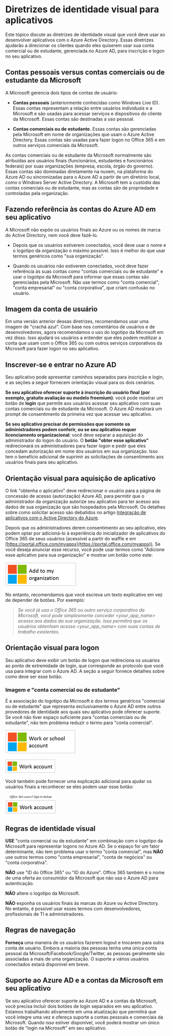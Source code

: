 <properties
   pageTitle="Diretrizes de identidade visual para aplicativos | Microsoft Azure"
   description="Um guia abrangente para recursos para desenvolvedores do Azure Active Directory"
   services="active-directory"
   documentationCenter="dev-center-name"
   authors="msmbaldwin"
   manager="mbaldwin"
   editor=""/>

<tags
   ms.service="active-directory"
   ms.devlang="na"
   ms.topic="article"
   ms.tgt_pltfrm="na"
   ms.workload="identity"
   ms.date="05/16/2016"
   ms.author="mbaldwin"/>


# Diretrizes de identidade visual para aplicativos


Este tópico discute as diretrizes de identidade visual que você deve usar ao desenvolver aplicativos com o Azure Active Directory. Essas diretrizes ajudarão a direcionar os clientes quando eles quiserem usar sua conta comercial ou de estudante, gerenciada no Azure AD, para inscrição e logon no seu aplicativo.

## Contas pessoais versus contas comerciais ou de estudante da Microsoft

A Microsoft gerencia dois tipos de contas de usuário:

- **Contas pessoais** (anteriormente conhecidas como Windows Live ID). Essas contas representam a relação entre usuários *individuais* e a Microsoft e são usadas para acessar serviços e dispositivos do cliente da Microsoft. Essas contas são destinadas a uso pessoal.

- **Contas comerciais ou de estudante.** Essas contas são gerenciadas pela Microsoft em nome de organizações que usam o Azure Active Directory. Essas contas são usadas para fazer logon no Office 365 e em outros serviços comerciais da Microsoft.

As contas comerciais ou de estudante da Microsoft normalmente são atribuídas aos usuários finais (funcionários, estudantes e funcionários federais) por suas organizações (empresa, escola, órgão do governo). Essas contas são dominadas diretamente na nuvem, na plataforma do Azure AD ou sincronizadas para o Azure AD a partir de um diretório local, como o Windows Server Active Directory. A Microsoft tem a *custódia* das contas comerciais ou de estudante, mas as contas são de propriedade e controladas pela organização.

## Fazendo referência às contas do Azure AD em seu aplicativo

A Microsoft não expõe os usuários finais ao Azure ou os nomes de marca do Active Directory, nem você deve fazê-lo.

- Depois que os usuários estiverem conectados, você deve usar o nome e o logotipo da organização o máximo possível. Isso é melhor do que usar termos genéricos como "sua organização".

- Quando os usuários não estiverem conectados, você deve fazer referência às suas contas como "contas comerciais ou de estudante" e usar o logotipo da Microsoft para informar que essas contas são gerenciadas pela Microsoft. Não use termos como "conta comercial", "conta empresarial" ou "conta corporativa", que criam confusão no usuário.

## Imagem da conta de usuário
Em uma versão anterior dessas diretrizes, recomendamos usar uma imagem de "crachá azul". Com base nos comentários de usuários e de desenvolvedores, agora recomendamos o uso do logotipo da Microsoft em vez disso. Isso ajudará os usuários a entender que eles podem reutilizar a conta que usam com o Office 365 ou com outros serviços corporativos da Microsoft para fazer logon no seu aplicativo.

## Inscrever-se e entrar no Azure AD

Seu aplicativo pode apresentar caminhos separados para inscrição e login, e as seções a seguir fornecem orientação visual para os dois cenários.

**Se seu aplicativo oferecer suporte à inscrição do usuário final (por exemplo, gratuito avaliação ou modelo freemium)**: você pode mostrar um botão de **login** que permite aos usuários acessar seu aplicativo com suas contas comerciais ou de estudante da Microsoft. O Azure AD mostrará um prompt de consentimento da primeira vez que acessar seu aplicativo.

**Se seu aplicativo precisar de permissões que somente os administradores podem conferir, ou se seu aplicativo requer licenciamento organizacional**: você deve separar a aquisição do administrador do logon do usuário. O **botão "obter esse aplicativo"** redirecionará os administradores para fazer logon e pedir que eles concedam autorização em nome dos usuários em sua organização. Isso tem o benefício adicional de suprimir as solicitações de consentimento aos usuários finais para seu aplicativo.

## Orientação visual para aquisição de aplicativo

O link "obtenha o aplicativo" deve redirecionar o usuário para a página de concessão de acesso (autorização) Azure AD, para permitir que o administrador da organização autorize seu aplicativo para ter acesso aos dados de sua organização que são hospedados pela Microsoft. Os detalhes sobre como solicitar acesso são debatidos no artigo [Integração de aplicativos com o Active Directory do Azure](active-directory-integrating-applications.md).

Depois que os administradores derem consentimento ao seu aplicativo, eles podem optar por adicioná-lo à experiência do inicializador de aplicativos do Office 365 de seus usuários (acessível a partir do waffle e em [https://portal.office.com/myapps](https://portal.office.com/myapps)). Se você deseja anunciar esse recurso, você pode usar termos como "Adicione esse aplicativo para sua organização" e mostrar um botão como este:

![Cenários e tipos de aplicativos](./media/active-directory-branding-guidelines/add-to-my-org.png)

No entanto, recomendamos que você escreva um texto explicativo em vez de depender de botões. Por exemplo:
> *Se você já usa o Office 365 ou outro serviço corporativo da Microsoft, você pode simplesmente conceder <your_app_name> acesso aos dados da sua organização. Isso permitirá que os usuários obtenham acesso <your_app_name> com suas contas de trabalho existentes.*


## Orientação visual para logon
Seu aplicativo deve exibir um botão de logon que redireciona os usuários ao ponto de extremidade de login, que corresponde ao protocolo que você usa para integrar com o Azure AD. A seção a seguir fornece detalhes sobre como deve ser esse botão.

### Imagem e "conta comercial ou de estudante"
É a associação do logotipo da Microsoft e dos termos genéricos "comercial ou de estudante" que representa exclusivamente o Azure AD entre outros provedores de identidade aos quais seu aplicativo pode oferecer suporte. Se você não tiver espaço suficiente para "contas comerciais ou de estudante", não tem problema reduzir o termo para "conta comercial".

![Cenários e tipos de aplicativos](./media/active-directory-branding-guidelines/work-or-school-account.png)

![Cenários e tipos de aplicativos](./media/active-directory-branding-guidelines/work-account.png)

Você também pode fornecer uma explicação adicional para ajudar os usuários finais a reconhecer se eles podem usar esse botão:

![Cenários e tipos de aplicativos](./media/active-directory-branding-guidelines/work-account-with-explaination.png)

## Regras de identidade visual
**USE** "conta comercial ou de estudante" em combinação com o logotipo da Microsoft para representar logons no Azure AD. Se o espaço for um fator determinante, não tem problema usar o termo "conta comercial", mas **NÃO** use outros termos como "conta empresarial", "conta de negócios" ou "conta corporativa".

**NÃO** use "ID do Office 365" ou "ID do Azure". Office 365 também é o nome de uma oferta ao consumidor da Microsoft que não usa o Azure AD para autenticação.

**NÃO** altere o logotipo da Microsoft.

**NÃO** exponha os usuários finais às marcas do Azure ou Active Directory. No entanto, é possível usar esses termos com desenvolvedores, profissionais de TI e administradores.

## Regras de navegação

**Forneça** uma maneira de os usuários fazerem logout e trocarem para outra conta de usuário. Embora a maioria das pessoas tenha uma única conta pessoal da Microsoft/Facebook/Google/Twitter, as pessoas geralmente são associadas a mais de uma organização. O suporte a vários usuários conectados estará disponível em breve.

## Suporte ao Azure AD e a contas da Microsoft em seu aplicativo

Se seu aplicativo oferecer suporte ao Azure AD e a contas da Microsoft, você precisa incluir dois botões de login separados em seu aplicativo. Estamos trabalhando ativamente em uma atualização que permitirá que você integre uma vez e ofereça suporte a contas pessoais e comerciais da Microsoft. Quando isso estiver disponível, você poderá mostrar um único botão de "login na Microsoft" em seu aplicativo.

<!---HONumber=AcomDC_0518_2016-->